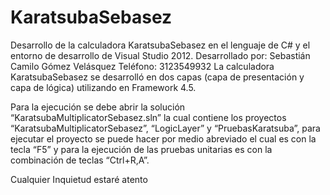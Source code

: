 KaratsubaSebasez
================

Desarrollo de la calculadora KaratsubaSebasez en el lenguaje de C# y el entorno de desarrollo de Visual Studio 2012.
Desarrollado por: Sebastián Camilo Gómez Velásquez
 Teléfono: 3123549932
La calculadora KaratsubaSebasez  se desarrolló en dos capas (capa de presentación y capa de lógica) utilizando en Framework  4.5.

Para la ejecución se debe abrir la solución “KaratsubaMultiplicatorSebasez.sln” la cual contiene los proyectos “KaratsubaMultiplicatorSebasez”, “LogicLayer” y “PruebasKaratsuba”, para ejecutar el proyecto se puede hacer por medio abreviado el cual es con la tecla “F5” y para la ejecución de las pruebas unitarias es con la combinación de teclas “Ctrl+R,A”.

Cualquier Inquietud estaré atento

